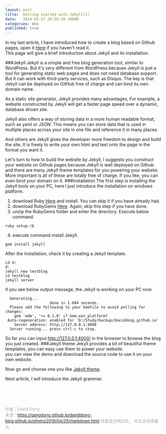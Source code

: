 ```yaml
---
layout: post
title:  Getting started with Jekyll(1)
date:   2019-03-27 20:56:30 +0800
categories: Web
published: true
---
```

In my last article, I have introduced how to create a blog based on Github pages, open it [Here]() if you haven't read it.<br>
This page will give a brief introduction about Jekyll and its installation.

###Jekyll
Jekyll is a simple and free blog generation tool, similar to WordPress. But it's very different from WordPress because Jekyll is just a tool for generating static web pages and does not need database support. But it can work with third-party services, such as Disqus. The key is that Jekyll can be deployed on GitHub free of charge and can bind its own domain name.

As a static site generator, Jekyll provides many advantages, For example, a website constructed by Jekyll will get a faster page speed over a dynamic, database driven site.

Jekyll also offers a way of storing data in a more human readable format, such as yaml or JSON. This means you can store data that is used in multiple places across your site in one file and reference it in many places.

And others are Jekyll gives the developer more freedom to design and build the site. It is freely to write your own html and text onto the page in the format you want it.

Let's turn to how to build the website by Jekyll, I suggests you construct your website on Github pages because Jekyll is well deployed on Github and there are many Jekyll theme templates for you powering your website. More important is all of these are totally free of charge. If you like, you can even bind your domain on it. 
###Installation
The first step is installing the Jekyll tools on your PC, here I just introduce the installation on windows platform.

1. download Ruby [Here](https://rubyinstaller.org/) and install. You can skip it if you have already had.
2. download RubyGems [Here](https://rubygems.org/pages/download). Again, skip this step if you have done.
3. unzip the RubyGems folder and enter the directory. Execute below command.
```
ruby setup.rb
``` 
4. execute command install Jekyll.
```
gem install jekyll
```
After the installation, check it by creating a Jekyll template.
```
cd d:
d:
jekyll new testblog
cd testblog
jekyll server
```
if you see below output message, the Jekyll is working on your PC now.
```
  Generating...
                    done in 1.684 seconds.
  Please add the following to your Gemfile to avoid polling for changes:
    gem 'wdm', '>= 0.1.0' if Gem.win_platform?
 Auto-regeneration: enabled for 'D:/Study/backup/daviddong.github.io'
    Server address: http://127.0.0.1:4000
  Server running... press ctrl-c to stop.
```
So far you can input http://127.0.0.1:4000/ in the browser to browse the blog you just created.
###Jekyll theme
Jekyll provides a lot of beautiful theme templates, you can easy use them to power your website.<br> 
you can view the demo and download the source code to use it on your own website.

Now go and choose one you like [Jekyll theme](http://jekyllthemes.org/).

Next article, I will introduce the Jekyll grammar.
<br>
<!-- Gitalk 评论 start  --> 
<!-- Link Gitalk 的支持文件  -->
<link rel="stylesheet" href="https://unpkg.com/gitalk/dist/gitalk.css">
<script src="https://unpkg.com/gitalk/dist/gitalk.min.js"></script>
<div id="gitalk-container"></div>
<script type="text/javascript">
   var gitalk = new Gitalk({

   // gitalk的主要参数
   clientID: '5e24fc307693a6df3bc5',
   clientSecret: '28c9c17e1174c705c42e9bdc92f87cadcc4ec8b8',
   repo: 'daviddong.github.io',
   owner: 'gangdong',
   admin: ['gangdong'],
   id: '/others/2019/04/25/Others-markdown.html',
   title: 'comments'
    });
   gitalk.render('gitalk-container');
</script>
<!-- Gitalk end -->

<br><br><br>

<font size="2" color="#aaa">作者：David Dong<br></font>
<font size="2" color="#aaa">来源：https://gangdong.github.io/daviddong-blog.github.io/others/2019/04/25/markdown.html</font>
<font size="2" color="#aaa">转载请注明出处。</font>
<span id="busuanzi_container_page_pv" ></span><font size="2" color="#aaa">
本文总阅读量</font><font size="2" color="#aaa"><span id="busuanzi_value_page_pv"></font></span><font size="2" color="#aaa">次</font>
